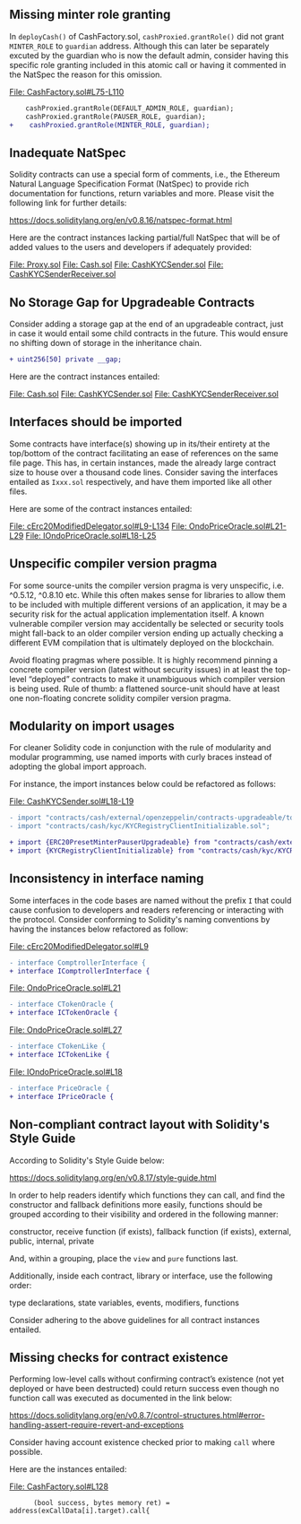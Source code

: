 ## Missing minter role granting
In `deployCash()` of CashFactory.sol, `cashProxied.grantRole()` did not grant `MINTER_ROLE` to `guardian` address. Although this can later be separately excuted by the guardian who is now the default admin, consider having this specific role granting included in this atomic call or having it commented in the NatSpec the reason for this omission.

[File: CashFactory.sol#L75-L110](https://github.com/code-423n4/2023-01-ondo/blob/main/contracts/cash/factory/CashFactory.sol#L75-L110)

```diff
    cashProxied.grantRole(DEFAULT_ADMIN_ROLE, guardian);
    cashProxied.grantRole(PAUSER_ROLE, guardian);
+    cashProxied.grantRole(MINTER_ROLE, guardian);
```
## Inadequate NatSpec
Solidity contracts can use a special form of comments, i.e., the Ethereum Natural Language Specification Format (NatSpec) to provide rich documentation for functions, return variables and more. Please visit the following link for further details:

https://docs.soliditylang.org/en/v0.8.16/natspec-format.html

Here are the contract instances lacking partial/full NatSpec that will be of added values to the users and developers if adequately provided:

[File: Proxy.sol](https://github.com/code-423n4/2023-01-ondo/blob/main/contracts/cash/Proxy.sol)
[File: Cash.sol](https://github.com/code-423n4/2023-01-ondo/blob/main/contracts/cash/token/Cash.sol)
[File: CashKYCSender.sol](https://github.com/code-423n4/2023-01-ondo/blob/main/contracts/cash/token/CashKYCSender.sol)
[File: CashKYCSenderReceiver.sol](https://github.com/code-423n4/2023-01-ondo/blob/main/contracts/cash/token/CashKYCSenderReceiver.sol)

## No Storage Gap for Upgradeable Contracts
Consider adding a storage gap at the end of an upgradeable contract, just in case it would entail some child contracts in the future. This would ensure no shifting down of storage in the inheritance chain.

```diff
+ uint256[50] private __gap;
```
Here are the contract instances entailed:

[File: Cash.sol](https://github.com/code-423n4/2023-01-ondo/blob/main/contracts/cash/token/Cash.sol)
[File: CashKYCSender.sol](https://github.com/code-423n4/2023-01-ondo/blob/main/contracts/cash/token/CashKYCSender.sol)
[File: CashKYCSenderReceiver.sol](https://github.com/code-423n4/2023-01-ondo/blob/main/contracts/cash/token/CashKYCSenderReceiver.sol)

## Interfaces should be imported
Some contracts have interface(s) showing up in its/their entirety at the top/bottom of the contract facilitating an ease of references on the same file page. This has, in certain instances, made the already large contract size to house over a thousand code lines. Consider saving the interfaces entailed as `Ixxx.sol` respectively, and have them imported like all other files.

Here are some of the contract instances entailed:

[File: cErc20ModifiedDelegator.sol#L9-L134](https://github.com/code-423n4/2023-01-ondo/blob/main/contracts/lending/tokens/cErc20ModifiedDelegator.sol#L9-L134)
[File: OndoPriceOracle.sol#L21-L29](https://github.com/code-423n4/2023-01-ondo/blob/main/contracts/lending/OndoPriceOracle.sol#L21-L29)
[File: IOndoPriceOracle.sol#L18-L25](https://github.com/code-423n4/2023-01-ondo/blob/main/contracts/lending/IOndoPriceOracle.sol#L18-L25)

## Unspecific compiler version pragma
For some source-units the compiler version pragma is very unspecific, i.e. ^0.5.12, ^0.8.10 etc. While this often makes sense for libraries to allow them to be included with multiple different versions of an application, it may be a security risk for the actual application implementation itself. A known vulnerable compiler version may accidentally be selected or security tools might fall-back to an older compiler version ending up actually checking a different EVM compilation that is ultimately deployed on the blockchain.

Avoid floating pragmas where possible. It is highly recommend pinning a concrete compiler version (latest without security issues) in at least the top-level “deployed” contracts to make it unambiguous which compiler version is being used. Rule of thumb: a flattened source-unit should have at least one non-floating concrete solidity compiler version pragma.

## Modularity on import usages
For cleaner Solidity code in conjunction with the rule of modularity and modular programming, use named imports with curly braces instead of adopting the global import approach.

For instance, the import instances below could be refactored as follows:

[File: CashKYCSender.sol#L18-L19](https://github.com/code-423n4/2023-01-ondo/blob/main/contracts/cash/token/CashKYCSender.sol#L18-L19)

```diff
- import "contracts/cash/external/openzeppelin/contracts-upgradeable/token/ERC20/ERC20PresetMinterPauserUpgradeable.sol";
- import "contracts/cash/kyc/KYCRegistryClientInitializable.sol";

+ import {ERC20PresetMinterPauserUpgradeable} from "contracts/cash/external/openzeppelin/contracts-upgradeable/token/ERC20/ERC20PresetMinterPauserUpgradeable.sol";
+ import {KYCRegistryClientInitializable} from "contracts/cash/kyc/KYCRegistryClientInitializable.sol";
```
## Inconsistency in interface naming
Some interfaces in the code bases are named without the prefix `I` that could cause confusion to developers and readers referencing or interacting with the protocol. Consider conforming to Solidity's naming conventions by having the instances below refactored as follow:

[File: cErc20ModifiedDelegator.sol#L9](https://github.com/code-423n4/2023-01-ondo/blob/main/contracts/lending/tokens/cErc20ModifiedDelegator.sol#L9)

```diff
- interface ComptrollerInterface {
+ interface IComptrollerInterface {
```
[File: OndoPriceOracle.sol#L21](https://github.com/code-423n4/2023-01-ondo/blob/main/contracts/lending/OndoPriceOracle.sol#L21)

```diff
- interface CTokenOracle {
+ interface ICTokenOracle {
```
[File: OndoPriceOracle.sol#L27](https://github.com/code-423n4/2023-01-ondo/blob/main/contracts/lending/OndoPriceOracle.sol#L27)

```diff
- interface CTokenLike {
+ interface ICTokenLike {
```
[File: IOndoPriceOracle.sol#L18](https://github.com/code-423n4/2023-01-ondo/blob/main/contracts/lending/IOndoPriceOracle.sol#L18)

```diff
- interface PriceOracle {
+ interface IPriceOracle {
```
## Non-compliant contract layout with Solidity's Style Guide
According to Solidity's Style Guide below:

https://docs.soliditylang.org/en/v0.8.17/style-guide.html

In order to help readers identify which functions they can call, and find the constructor and fallback definitions more easily, functions should be grouped according to their visibility and ordered in the following manner:

constructor, receive function (if exists), fallback function (if exists), external, public, internal, private

And, within a grouping, place the `view` and `pure` functions last.

Additionally, inside each contract, library or interface, use the following order:

type declarations, state variables, events, modifiers, functions

Consider adhering to the above guidelines for all contract instances entailed.

## Missing checks for contract existence
Performing low-level calls without confirming contract’s existence (not yet deployed or have been destructed) could return success even though no function call was executed as documented in the link below:

https://docs.soliditylang.org/en/v0.8.7/control-structures.html#error-handling-assert-require-revert-and-exceptions

Consider having account existence checked prior to making `call` where possible. 

Here are the instances entailed:

[File: CashFactory.sol#L128](https://github.com/code-423n4/2023-01-ondo/blob/main/contracts/cash/factory/CashFactory.sol#L128)

```solidity
      (bool success, bytes memory ret) = address(exCallData[i].target).call{
```